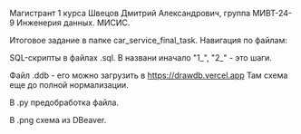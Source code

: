 Магистрант 1 курса Швецов Дмитрий Александрович, группа МИВТ-24-9 Инженерия данных. МИСИС.

Итоговое задание в папке car_service_final_task. Навигация по файлам:

SQL-скрипты в файлах .sql. В названи иначало "1_", "2_" - это шаги.

Файл .ddb - его можно загрузить в https://drawdb.vercel.app Там схема еще до полной нормализации.

В .py предобработка файла.

В .png схема из DBeaver.
